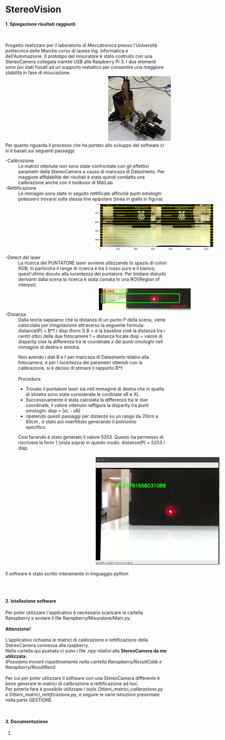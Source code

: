 # StereoVision

<h4> 1. Spiegazione risultati raggiunti </h4>
<br>
<p>
Progetto realizzato per il laboratorio di Meccatronica presso l'Università politecnica delle Marche 
corso di laurea Ing. Informatica e dell'Automazione.
Il prototipo del misuratore è stato costruito con una StereoCamera collegata tramite USB alla Raspberry Pi 3.
I due elementi sono poi stati fissati ad un supporto metallico per consentire una maggiore stabilità in fase di misurazione.
<br>
<img src="https://github.com/GiuseppeCannata/StereoVision/blob/master/imgs/Prototipo.PNG" Hspace="320" Vspace="0">
<br>
Per quanto riguarda il processo che ha portato allo sviluppo del software ci si è basati sui seguenti passaggi:

<dl>
<dt>-Calibrazione</dt>
<dd>
Le matrici ottenute non sono state confrontate con gli effettivi parametri della StereoCamera a causa di mancaza di Datasheets.
Per maggiore affidabilità dei risultati è stata quindi condatta una calibrazione anche con il toolboox di MatLab.
</dd>
  
<dt>-Rettificazione</dt>
<dd>
Le immagini sono state in seguito rettificate affinchè punti omologhi potessero trovarsi sulla stessa line epipolare (linea in giallo in figura).
<br>
<img src="https://github.com/GiuseppeCannata/StereoVision/blob/master/imgs/Rettificazione_Imgs.PNG" Hspace="230" Vspace="0">
</dd>

<dt>-Detect del laser</dt>
<dd>
La ricerca del PUNTATORE laser avviene utilizzando lo spazio di colori RGB; In particolra il range di ricerca è tra il rosso puro e il bianco, quest'ultimo dovuto alla lucentezza del puntatore.
Per limitare disturbi derivanti dalla scena la ricerca è stata coinata in una ROI(Region of interest).
<br>
<img src="https://github.com/GiuseppeCannata/StereoVision/blob/master/imgs/ROI_Laser.PNG" Hspace="250" Vspace="0">
</dd>

<dt>-Distanza</dt>
<dd>
Dalla teoria sappiamo che la distanza di un punto P della scena, viene calocolata per tringolazione attraverso la seguente formula:
                                                distance(P) = B*f / disp    (form 1)
B = è la baseline cioè la distanza tra i centri ottici delle due fotocamere
f = distanza focale
disp = valore di disparity cioè la differenza tra le coordinate x dei punti omologhi nell immagine di destra e sinistra.

Non avendo i dati B e f per mancaza di Datasheets relativi alla fotocamera, e per l incertezza dei parametri ottenuti con la calibrazione, si è deciso di stimare il rapporto B*f:
<br><br>
Procedura:
        <ul>
          <li>Trovato il puntatore laser sia nell immagine di destra che in quella di sinistra sono state considerate le cordinate                    xR e XL.
          </li>
          <li>Successivamente è stata calcolata la differenza tra le due coordinate, il valore ottenuto raffigura la disparity tra                    punti omologhi:
                                                          disp = |xL - xR|
          </li>
          <li>ripetendo questi passaggi per distanze su un range da 20cm a 80cm , è stato poi overfittato generando il polinomio     
                 specifico.
          </li>
        </ul>
        
Cosi facendo è stato generato il valore  5253.
Questo ha permesso di riscrivere la form 1 (vista sopra) in questo modo:  distance(P) =  5253 / disp.  
<br>
<img src="https://github.com/GiuseppeCannata/StereoVision/blob/master/imgs/Distanza.PNG" Hspace="240" Vspace="0">
</dd>
</dl>

Il software è stato scritto interamente in linguaggio python
</p>
<br><br>
<h4> 2. Istallazione software </h4>
<p>
Per poter utilizzare l'applicativo è necessario scaricare la cartella Ranspberry e avviare il file Ranspberry/Misuratore/Main.py.
<br><br>
<b>Attenzione!</b>
<br><br>
L'applicativo richiama le matrici di calibrazione e rettificazione della StereoCamera connessa alla raspberry.
<br>
Nella cartella qui pushata ci sono i file .npy relativi alla <b>StereoCamera da me utilizzata</b>.
<br>
<i>(Possiamo trovarli rispettivamente nella cartella Ranspberry/ResultCalib  e Ranspberry/ResultRect)</i>
<br><br>
Per cui per poter utilizzare il software con una StereoCamera differente è bene generare le matrici di calibrazione e rettificazione ad hoc.
<br>
Per poterlo fare è possibile utilizzare i tools <i>Ottieni_matrici_calibrazione.py</i> e <i>Ottieni_matrici_rettificazione.py</i>, e seguire le varie istruzioni presentate nella parte GESTIONE.
</p>
<br>
<h4> 3. Documentazione </h4>
<ol>
  <li><a href="https://github.com/GiuseppeCannata/StereoVision/blob/master/Documentazione/Report%20finale.pdf"></a> </li>
</ol>

